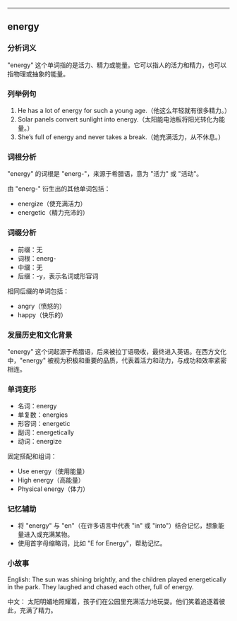 
---------------
## energy
### 分析词义
"energy" 这个单词指的是活力、精力或能量。它可以指人的活力和精力，也可以指物理或抽象的能量。

### 列举例句
1. He has a lot of energy for such a young age.（他这么年轻就有很多精力。）
2. Solar panels convert sunlight into energy.（太阳能电池板将阳光转化为能量。）
3. She’s full of energy and never takes a break.（她充满活力，从不休息。）

### 词根分析
"energy" 的词根是 "energ-"，来源于希腊语，意为 "活力" 或 "活动"。

由 "energ-" 衍生出的其他单词包括：
- energize（使充满活力）
- energetic（精力充沛的）

### 词缀分析
- 前缀：无
- 词根：energ-
- 中缀：无
- 后缀：-y，表示名词或形容词

相同后缀的单词包括：
- angry（愤怒的）
- happy（快乐的）

### 发展历史和文化背景
"energy" 这个词起源于希腊语，后来被拉丁语吸收，最终进入英语。在西方文化中，"energy" 被视为积极和重要的品质，代表着活力和动力，与成功和效率紧密相连。

### 单词变形
- 名词：energy
- 单复数：energies
- 形容词：energetic
- 副词：energetically
- 动词：energize

固定搭配和组词：
- Use energy（使用能量）
- High energy（高能量）
- Physical energy（体力）

### 记忆辅助
- 将 "energy" 与 "en"（在许多语言中代表 "in" 或 "into"）结合记忆，想象能量进入或充满某物。
- 使用首字母缩略词，比如 "E for Energy"，帮助记忆。

### 小故事
English:
The sun was shining brightly, and the children played energetically in the park. They laughed and chased each other, full of energy.

中文：
太阳明媚地照耀着，孩子们在公园里充满活力地玩耍。他们笑着追逐着彼此，充满了精力。

